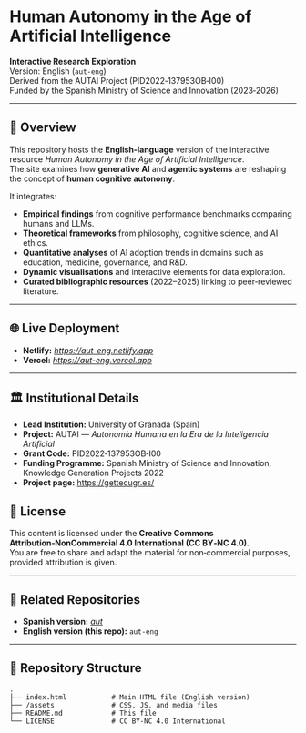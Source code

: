 # Human Autonomy in the Age of Artificial Intelligence

**Interactive Research Exploration**  
Version: English (`aut-eng`)  
Derived from the AUTAI Project (PID2022‑137953OB‑I00)  
Funded by the Spanish Ministry of Science and Innovation (2023‑2026)

---

## 📖 Overview

This repository hosts the **English‑language** version of the interactive resource *Human Autonomy in the Age of Artificial Intelligence*.  
The site examines how **generative AI** and **agentic systems** are reshaping the concept of **human cognitive autonomy**.

It integrates:

- **Empirical findings** from cognitive performance benchmarks comparing humans and LLMs.
- **Theoretical frameworks** from philosophy, cognitive science, and AI ethics.
- **Quantitative analyses** of AI adoption trends in domains such as education, medicine, governance, and R&D.
- **Dynamic visualisations** and interactive elements for data exploration.
- **Curated bibliographic resources** (2022–2025) linking to peer‑reviewed literature.

---

## 🌐 Live Deployment

- **Netlify:** _<a href="https://aut-eng.netlify.app" target="_blank">https://aut-eng.netlify.app</a>_  
- **Vercel:** _<a href="https://aut-eng.vercel.app" target="_blank">https://aut-eng.vercel.app</a>_  

---

## 🏛 Institutional Details

- **Lead Institution:** University of Granada (Spain)  
- **Project:** AUTAI — *Autonomía Humana en la Era de la Inteligencia Artificial*  
- **Grant Code:** PID2022‑137953OB‑I00  
- **Funding Programme:** Spanish Ministry of Science and Innovation, Knowledge Generation Projects 2022  
- **Project page:** <a href="https://gettecugr.es/" target="_blank">https://gettecugr.es/</a>

## 📜 License

This content is licensed under the **Creative Commons Attribution‑NonCommercial 4.0 International (CC BY‑NC 4.0)**.  
You are free to share and adapt the material for non‑commercial purposes, provided attribution is given.

---

## 🔗 Related Repositories

- **Spanish version:** _<a href="https://github.com/utilizas/aut" target="_blank">aut</a>_
- **English version (this repo):** `aut-eng`

---


## 📂 Repository Structure

```plaintext
.
├── index.html           # Main HTML file (English version)
├── /assets              # CSS, JS, and media files
├── README.md            # This file
└── LICENSE              # CC BY-NC 4.0 International
```

